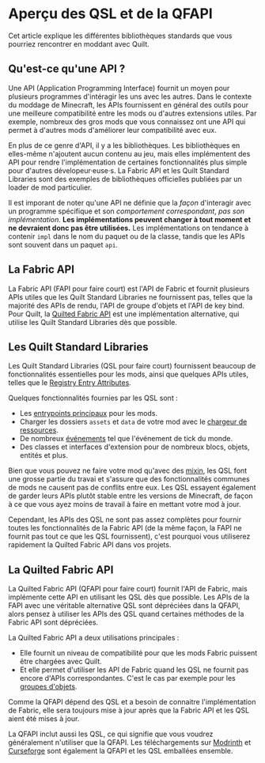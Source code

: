 # Aperçu des QSL et de la QFAPI

Cet article explique les différentes bibliothèques standards que vous pourriez rencontrer en moddant avec Quilt.

## Qu'est-ce qu'une API ?

Une API (Application Programming Interface) fournit un moyen pour plusieurs programmes d'intéragir les uns avec les autres.
Dans le contexte du moddage de Minecraft, les APIs fournissent en général des outils pour une meilleure compatibilité entre les mods ou d'autres extensions utiles.
Par exemple, nombreux des gros mods que vous connaissez ont une API qui permet à d'autres mods d'améliorer leur compatibilité avec eux.

En plus de ce genre d'API, il y a les bibliothèques. Les bibliothèques en elles-même n'ajoutent aucun contenu au jeu,
mais elles implémentent des API pour rendre l'implémentation de certaines fonctionnalités plus simple pour d'autres dévelopeur·euse·s.
La Fabric API et les Quilt Standard Libraries sont des exemples de bibliothèques officielles publiées par un loader de mod particulier.

Il est imporant de noter qu'une API ne définie que la _façon_ d'interagir avec un programme spécifique et son _comportement correspondant_,
_pas son implémentation_. **Les implémentations peuvent changer à tout moment et ne devraient donc pas être utilisées.**
Les implémentations on tendance à contenir `impl` dans le nom du paquet ou de la classe,
tandis que les APIs sont souvent dans un paquet `api`.

## La Fabric API

La Fabric API (FAPI pour faire court) est l'API de Fabric et fournit plusieurs APIs utiles que les Quilt Standard Libraries ne fournissent pas,
telles que la majorité des APIs de rendu, l'API de groupe d'objets et l'API de key bind.
Pour Quilt, la [Quilted Fabric API](#la-quilted-fabric-api) est une implémentation alternative, qui utilise les Quilt Standard Libraries dès que possible.

## Les Quilt Standard Libraries

Les Quilt Standard Libraries (QSL pour faire court) fournissent beaucoup de fonctionnalités essentielles pour les mods, ainsi que quelques APIs utiles,
telles que le [Registry Entry Attributes](../data/rea).

Quelques fonctionnalités fournies par les QSL sont :

- Les [entrypoints principaux](sideness#les-mod-initializers) pour les mods.
- Charger les dossiers `assets` et `data` de votre mod avec le [chargeur de ressources](../data/resource-loader).
- De nombreux [événements](events) tel que l'événement de tick du monde.
- Des classes et interfaces d'extension pour de nombreux blocs, objets, entités et plus.

Bien que vous pouvez ne faire votre mod qu'avec des [mixin](mixins), les QSL font une grosse partie du travai
et s'assure que des fonctionnalités communes de mods ne causent pas de conflits entre eux.
Les QSL essayent également de garder leurs APIs plutôt stable entre les versions de Minecraft,
de façon à ce que vous ayez moins de travail à faire en mettant votre mod à jour.

Cependant, les APIs des QSL ne sont pas assez complètes pour fournir toutes les fonctionnalités de la Fabric API
(de la même façon, la FAPI ne fournit pas tout ce que les QSL fournissent),
c'est pourquoi vous utiliserez rapidement la Quilted Fabric API dans vos projets.

## La Quilted Fabric API

La Quilted Fabric API (QFAPI pour faire court) fournit l'API de Fabric, mais implémente cette API en utilisant les QSL dès que possible.
Les APIs de la FAPI avec une véritable alternative QSL sont dépréciées dans la QFAPI,
alors pensez à utiliser les APIs des QSL quand certaines méthodes de la Fabric API sont dépréciées.

La Quilted Fabric API a deux utilisations principales :

- Elle fournit un niveau de compatibilité pour que les mods Fabric puissent être chargées avec Quilt.
- Et elle permet d'utiliser les API de Fabric quand les QSL ne fournit pas encore d'APIs correspondantes.
  C'est le cas par exemple pour les [groupes d'objets](../items/first-item#ajouter-lobjet-à-un-groupe).

Comme la QFAPI dépend des QSL et a besoin de connaitre l'implémentation de Fabric,
elle sera toujours mise à jour après que la Fabric API et les QSL aient été mises à jour.

La QFAPI inclut aussi les QSL, ce qui signifie que vous voudrez généralement n'utiliser que la QFAPI.
Les téléchargements sur [Modrinth](https://modrinth.com/mod/qsl) et [Curseforge](https://www.curseforge.com/minecraft/mc-mods/qsl)
sont également la QFAPI et les QSL emballées ensemble.
